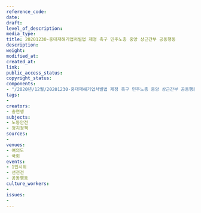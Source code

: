 ```yaml
---
reference_code: 
date: 
draft: 
level_of_description: 
media_type: 
title: 20201230-중대재해기업처벌법 제정 촉구 민주노총 중앙 상근간부 공동행동
description: 
weight: 
modified_at: 
created_at: 
link: 
public_access_status: 
copyright_status: 
components:
- "/2020년/12월/20201230-중대재해기업처벌법 제정 촉구 민주노총 중앙 상근간부 공동행동/_1DX6121.jpg"
tags:
- 
creators:
- 총연맹
subjects:
- 노동안전
- 정치정책
sources:
- 
venues:
- 여의도
- 국회
events:
- 1인시위
- 선전전
- 공동행동
culture_workers:
- 
issues:
- 
---
```


